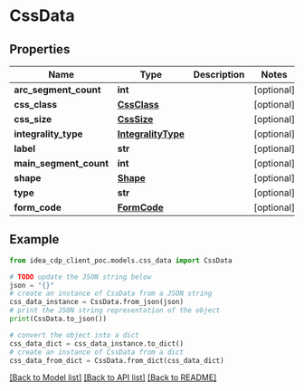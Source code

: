 # CssData


## Properties

Name | Type | Description | Notes
------------ | ------------- | ------------- | -------------
**arc_segment_count** | **int** |  | [optional] 
**css_class** | [**CssClass**](CssClass.md) |  | [optional] 
**css_size** | [**CssSize**](CssSize.md) |  | [optional] 
**integrality_type** | [**IntegralityType**](IntegralityType.md) |  | [optional] 
**label** | **str** |  | [optional] 
**main_segment_count** | **int** |  | [optional] 
**shape** | [**Shape**](Shape.md) |  | [optional] 
**type** | **str** |  | [optional] 
**form_code** | [**FormCode**](FormCode.md) |  | [optional] 

## Example

```python
from idea_cdp_client_poc.models.css_data import CssData

# TODO update the JSON string below
json = "{}"
# create an instance of CssData from a JSON string
css_data_instance = CssData.from_json(json)
# print the JSON string representation of the object
print(CssData.to_json())

# convert the object into a dict
css_data_dict = css_data_instance.to_dict()
# create an instance of CssData from a dict
css_data_from_dict = CssData.from_dict(css_data_dict)
```
[[Back to Model list]](../README.md#documentation-for-models) [[Back to API list]](../README.md#documentation-for-api-endpoints) [[Back to README]](../README.md)


